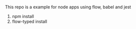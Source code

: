 This repo is a example for node apps using flow, babel and jest

1. npm install
2. flow-typed install